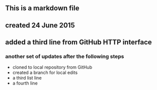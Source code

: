 ## This is a markdown file
## created 24 June 2015
## added a third line from GitHub HTTP interface
### another set of updates after the following steps
* cloned to local repository from GitHub
* created a branch for local edits
* a third list line
* a fourth line 
